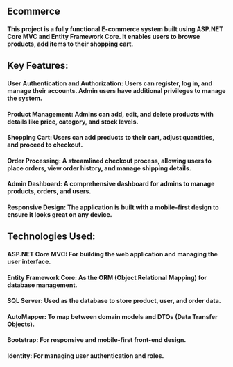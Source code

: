 
## Ecommerce

#### This project is a fully functional E-commerce system built using ASP.NET Core MVC and Entity Framework Core. It enables users to browse products, add items to their shopping cart.

## Key Features:
#### User Authentication and Authorization: Users can register, log in, and manage their accounts. Admin users have additional privileges to manage the system.
#### Product Management: Admins can add, edit, and delete products with details like price, category, and stock levels.
#### Shopping Cart: Users can add products to their cart, adjust quantities, and proceed to checkout.
#### Order Processing: A streamlined checkout process, allowing users to place orders, view order history, and manage shipping details.
#### Admin Dashboard: A comprehensive dashboard for admins to manage products, orders, and users.
#### Responsive Design: The application is built with a mobile-first design to ensure it looks great on any device.

## Technologies Used:
#### ASP.NET Core MVC: For building the web application and managing the user interface.
#### Entity Framework Core: As the ORM (Object Relational Mapping) for database management.
#### SQL Server: Used as the database to store product, user, and order data.
#### AutoMapper: To map between domain models and DTOs (Data Transfer Objects).
#### Bootstrap: For responsive and mobile-first front-end design.
#### Identity: For managing user authentication and roles.
